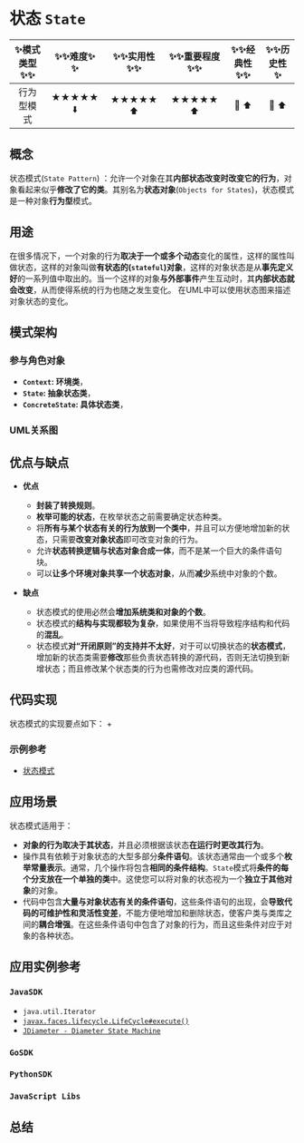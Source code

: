 # 状态 ` State `

| :sparkles:模式类型:sparkles::sparkles:|:sparkles::sparkles:难度:sparkles:  :sparkles: | :sparkles::sparkles:实用性:sparkles::sparkles: | :sparkles::sparkles:重要程度:sparkles::sparkles: |  :sparkles::sparkles:经典性:sparkles::sparkles: | :sparkles::sparkles:历史性:sparkles: |
| :----------------------------------------: | :-----------------------------------------------: | :-------------------------------------------------: | :----------------------------------------------------: | :--------------------------------------------------: | :--------------------------------------: |
|                     行为型模式                       |                ★★★★★ :arrow_down:                 |                  ★★★★★ :arrow_up:                   |                    ★★★★★ :arrow_up:                    |              :green_heart:  :arrow_up:               |        :green_heart:  :arrow_up:         |

## 概念
状态模式(`State Pattern`) ：允许一个对象在其**内部状态改变时改变它的行为**，对象看起来似乎**修改了它的类**。其别名为**状态对象**(`Objects for States`)，状态模式是一种对象**行为型**模式。

## 用途
在很多情况下，一个对象的行为**取决于一个或多个动态**变化的属性，这样的属性叫做状态，这样的对象叫做**有状态的(`stateful`)对象**，这样的对象状态是从**事先定义好**的一系列值中取出的。当一个这样的对象**与外部事件**产生互动时，其**内部状态就会改变**，从而使得系统的行为也随之发生变化。
在UML中可以使用状态图来描述对象状态的变化。

## 模式架构



### 参与角色对象
+ **`Context`: 环境类**，
+ **`State`: 抽象状态类**，
+ **`ConcreteState`: 具体状态类**，


### UML关系图



## 优点与缺点
+ **优点**
	- **封装了转换规则**。
	- **枚举可能的状态**，在枚举状态之前需要确定状态种类。
	- 将**所有与某个状态有关的行为放到一个类中**，并且可以方便地增加新的状态，只需要**改变对象状态**即可改变对象的行为。
	- 允许**状态转换逻辑与状态对象合成一体**，而不是某一个巨大的条件语句块。
	- 可以**让多个环境对象共享一个状态对象**，从而**减少**系统中对象的个数。
	
+ **缺点**
	- 状态模式的使用必然会**增加系统类和对象的个数**。
	- 状态模式的**结构与实现都较为复杂**，如果使用不当将导致程序结构和代码的**混乱**。
	- 状态模式**对“开闭原则”的支持并不太好**，对于可以切换状态的**状态模式**，增加新的状态类需要**修改**那些负责状态转换的源代码，否则无法切换到新增状态；而且修改某个状态类的行为也需修改对应类的源代码。

## 代码实现
状态模式的实现要点如下：
+ 

### 示例参考
+ [状态模式](./java/io/github/hooj0/state)

## 应用场景
状态模式适用于：
+ **对象的行为取决于其状态**，并且必须根据该状态**在运行时更改其行为**。
+ 操作具有依赖于对象状态的大型多部分**条件语句**。该状态通常由一个或多个**枚举常量表示**。通常，几个操作将包含**相同的条件结构**。`State`模式将**条件的每个分支放在一个单独的类**中。这使您可以将对象的状态视为一个**独立于其他对象**的对象。
+ 代码中包含**大量与对象状态有关的条件语句**，这些条件语句的出现，会**导致代码的可维护性和灵活性变差**，不能方便地增加和删除状态，使客户类与类库之间的**耦合增强**。在这些条件语句中包含了对象的行为，而且这些条件对应于对象的各种状态。

## 应用实例参考

### `JavaSDK` 
+ `java.util.Iterator`
+ [`javax.faces.lifecycle.LifeCycle#execute()`](http://docs.oracle.com/javaee/7/api/javax/faces/lifecycle/Lifecycle.html#execute-javax.faces.context.FacesContext-)
+ [`JDiameter - Diameter State Machine`](https://github.com/npathai/jdiameter/blob/master/core/jdiameter/api/src/main/java/org/jdiameter/api/app/State.java)

### `GoSDK`

### `PythonSDK`

### `JavaScript Libs`


## 总结
